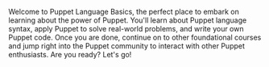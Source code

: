 Welcome to Puppet Language Basics, the perfect place to embark on learning about the power of Puppet. You'll learn about Puppet language syntax, apply Puppet to solve real-world problems, and write your own Puppet code. Once you are done, continue on to other foundational courses and jump right into the Puppet community to interact with other Puppet enthusiasts. Are you ready? Let's go!
